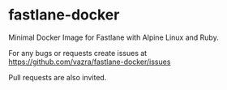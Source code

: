 # fastlane-docker
Minimal Docker Image for Fastlane with Alpine Linux and Ruby. 

For any bugs or requests create issues at https://github.com/vazra/fastlane-docker/issues 

Pull requests are also invited. 
